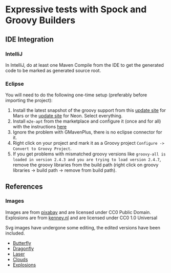 # Expressive tests with Spock and Groovy Builders

## IDE Integration

### IntelliJ
In IntelliJ, do at least one Maven Compile from the IDE to get the generated code to be
marked as generated source root.

### Eclipse
You will need to do the following one-time setup (preferably before importing the project):

1. Install the latest snapshot of the groovy support from this
[update site](http://dist.springsource.org/snapshot/GRECLIPSE/e4.5/) for Mars or the 
[update site](http://dist.springsource.org/snapshot/GRECLIPSE/e4.6/) for Neon. Select everything.
2. Install `m2e-apt` from the marketplace and configure it (once and for all) with the instructions
[here](https://immutables.github.io/apt.html#eclipse)
3. Ignore the problem with GMavenPlus, there is no eclipse connector for it.
4. Right click on your project and mark it as a Groovy project `Configure -> Convert to Groovy Project`.
5. If you get problems with mismatched groovy versions like 
`groovy-all is loaded in version 2.4.3 and you are trying to load version 2.4.7`, remove the groovy libraries from the
build path (right click on groovy libraries -> build path -> remove from build path).

## References

### Images

Images are from [pixabay](https://pixabay.com) and are licensed under CC0 Public Domain.
Explosions are from [kenney.nl](http://kenney.nl/) and are licensed under CC0 1.0 Universal

Svg images have undergone some editing, the edited versions have been included.

* [Butterfly](https://pixabay.com/en/butterfly-animal-insect-bug-nature-152363/)
* [Dragonfly](https://pixabay.com/en/animal-dragonfly-insect-butterfly-161030/)
* [Laser](https://pixabay.com/en/eye-laser-human-body-pupil-39997/)
* [Clouds](https://pixabay.com/en/clouds-blue-white-sky-nature-33139/)
* [Explosions](http://kenney.nl/assets/smoke-particles)
